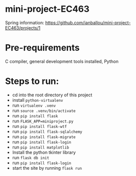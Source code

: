 # mini-project-EC463

Spring information: https://github.com/ianballou/mini-project-EC463/projects/1

# Pre-requirements

C compiler, general development tools installed, Python

# Steps to run:

- cd into the root directory of this project
- install `python-virtualenv`
- run `virtualenv .venv`
- run `source .venv/bin/activate`
- run `pip install flask`
- run `FLASK_APP=miniproject.py`
- run `pip install flask-wtf`
- run `pip install flask-sqlalchemy`
- run `pip install flask-migrate`
- run `pip install flask-login`
- run `pip install matplotlib`
- Install the python tkinter library
- run `flask db init`
- run `pip install flask-login`
- start the site by running `flask run`
